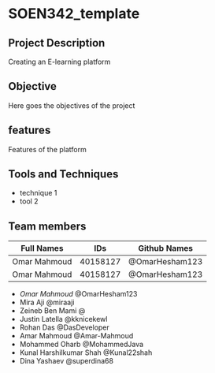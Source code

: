 # SOEN342_template

## Project Description
Creating an E-learning platform

## Objective
Here goes the objectives of the project

## features
Features of the platform

## Tools and Techniques
- technique 1
- tool 2

## Team members
| Full Names    | IDs           |  Github Names |
| ------------- | ------------- | ------------- |
| Omar Mahmoud  |   40158127    | @OmarHesham123|
| Omar Mahmoud  |   40158127    | @OmarHesham123|

- *Omar Mahmoud* @OmarHesham123
- Mira Aji @miraaji
- Zeineb Ben Mami @
- Justin Latella @kknicekewl
- Rohan Das @DasDeveloper
- Amar Mahmoud @Amar-Mahmoud
- Mohammed Oharb @MohammedJava
- Kunal Harshilkumar Shah @Kunal22shah
- Dina Yashaev @superdina68
